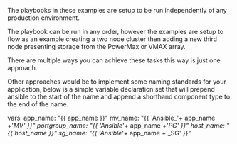 The playbooks in these examples are setup to be run independently of any production environment. 

The playbook can be run in any order, however the examples are setup to flow as an example creating a two node cluster then adding a 
new third node presenting storage from the PowerMax or VMAX array.

There are multiple ways you can achieve these tasks this way is just one approach.  

Other approaches would be to implement some naming standards for your application, below is a simple variable declaration set that 
will prepend ansible to the start of the name and append a shorthand component type to the end of the name.

  vars:
    app_name: "{{ app_name }}"
    mv_name: "{{ 'Ansible_'+ app_name +'_MV' }}"
    portgroup_name: "{{ 'Ansible_'+ app_name +'_PG' }}"
    host_name: "{{ host_name }}"
    sg_name: "{{ 'Ansible_'+ app_name +'_SG' }}"
